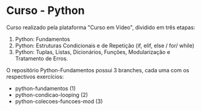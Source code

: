 # Curso - Python

Curso realizado pela plataforma "Curso em Vídeo", dividido em três etapas:

1. Python: Fundamentos
2. Python: Estruturas Condicionais e de Repetição (if, elif, else / for/ while)
3. Python: Tuplas, Listas, Dicionários, Funções, Modularização e Tratamento de Erros.

O repositório Python-Fundamentos possui 3 branches, cada uma com os respectivos exercícios:
- python-fundamentos (1)
- python-condicao-looping (2)
- python-colecoes-funcoes-mod (3)

